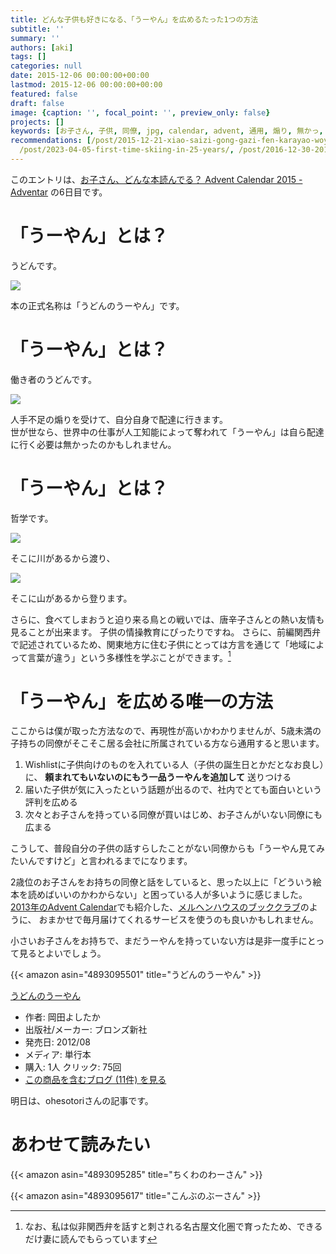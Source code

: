 ```yaml
---
title: どんな子供も好きになる、「うーやん」を広めるたった1つの方法
subtitle: ''
summary: ''
authors: [aki]
tags: []
categories: null
date: 2015-12-06 00:00:00+00:00
lastmod: 2015-12-06 00:00:00+00:00
featured: false
draft: false
image: {caption: '', focal_point: '', preview_only: false}
projects: []
keywords: [お子さん, 子供, 同僚, jpg, calendar, advent, 通用, 煽り, 無かっ, 未満]
recommendations: [/post/2015-12-21-xiao-saizi-gong-gazi-fen-karayao-woyin-mitakunaru-okusuriyin-metane-number-childadvent/,
  /post/2023-04-05-first-time-skiing-in-25-years/, /post/2016-12-30-2016nian-mai-tuteyokatutamono-10xuan/]
---
```

このエントリは、[お子さん、どんな本読んでる？ Advent Calendar 2015 - Adventar](http://www.adventar.org/calendars/773) の6日目です。

# 「うーやん」とは？

うどんです。

![](20151205171506.jpg)

本の正式名称は「うどんのうーやん」です。

# 「うーやん」とは？

働き者のうどんです。

![](20151205171532.jpg)

人手不足の煽りを受けて、自分自身で配達に行きます。  
世が世なら、世界中の仕事が人工知能によって奪われて「うーやん」は自ら配達に行く必要は無かったのかもしれません。

# 「うーやん」とは？

哲学です。

![](20151205171619.jpg)

そこに川があるから渡り、

![](20151205171645.jpg)

そこに山があるから登ります。

さらに、食べてしまおうと迫り来る鳥との戦いでは、唐辛子さんとの熱い友情も見ることが出来ます。 子供の情操教育にぴったりですね。 さらに、前編関西弁で記述されているため、関東地方に住む子供にとっては方言を通じて「地域によって言葉が違う」という多様性を学ぶことができます。[^1] 

# 「うーやん」を広める唯一の方法

ここからは僕が取った方法なので、再現性が高いかわかりませんが、5歳未満の子持ちの同僚がそこそこ居る会社に所属されている方なら通用すると思います。

1. Wishlistに子供向けのものを入れている人（子供の誕生日とかだとなお良し）に、 **頼まれてもいないのにもう一品うーやんを追加して** 送りつける
2. 届いた子供が気に入ったという話題が出るので、社内でとても面白いという評判を広める
3. 次々とお子さんを持っている同僚が買いはじめ、お子さんがいない同僚にも広まる

こうして、普段自分の子供の話すらしたことがない同僚からも「うーやん見てみたいんですけど」と言われるまでになります。

2歳位のお子さんをお持ちの同僚と話をしていると、思った以上に「どういう絵本を読めばいいのかわからない」と困っている人が多いように感じました。[2013年のAdvent Calendar](https://chezo.uno/post/2013-12-08-yu-gan-yarizumugale-siihatutosuruhui-ben-3ce)でも紹介した、[メルヘンハウスのブッククラブ](https://bookclub.meruhenhouse.co.jp/)のように、 おまかせで毎月届けてくれるサービスを使うのも良いかもしれません。

小さいお子さんをお持ちで、まだうーやんを持っていない方は是非一度手にとって見るとよいでしょう。

{{< amazon asin="4893095501" title="うどんのうーやん" >}}

[うどんのうーやん](http://www.amazon.co.jp/exec/obidos/ASIN/4893095501/chezou-22/)

- 作者: 岡田よしたか
- 出版社/メーカー: ブロンズ新社
- 発売日: 2012/08
- メディア: 単行本
- 購入: 1人 クリック: 75回
- [この商品を含むブログ (11件) を見る](http://d.hatena.ne.jp/asin/4893095501/chezou-22)

明日は、ohesotoriさんの記事です。

# あわせて読みたい

{{< amazon asin="4893095285" title="ちくわのわーさん" >}}

{{< amazon asin="4893095617" title="こんぶのぶーさん" >}}


[^1]: なお、私は似非関西弁を話すと刺される名古屋文化圏で育ったため、できるだけ妻に読んでもらっています
